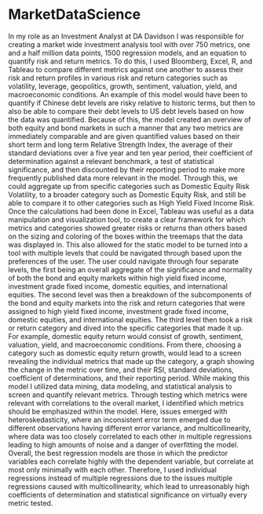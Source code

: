 # MarketDataScience

In my role as an Investment Analyst at DA Davidson I was responsible for creating a market wide investment analysis tool with over 750 metrics, one and a half million data points, 1500 regression models, and an equation to quantify risk and return metrics. To do this, I used Bloomberg, Excel, R, and Tableau to compare different metrics against one another to assess their risk and return profiles in various risk and return categories such as volatility, leverage, geopolitics, growth, sentiment, valuation, yield, and macroeconomic conditions. An example of this model would have been to quantify if Chinese debt levels are risky relative to historic terms, but then to also be able to compare their debt levels to US debt levels based on how the data was quantified. Because of this, the model created an overview of both equity and bond markets in such a manner that any two metrics are immediately comparable and are given quantified values based on their short term and long term Relative Strength Index, the average of their standard deviations over a five year and ten year period, their coefficient of determination against a relevant benchmark, a test of statistical significance, and then discounted by their reporting period to make more frequently published data more relevant in the model. Through this, we could aggregate up from specific categories such as Domestic Equity Risk Volatility, to a broader category such as Domestic Equity Risk, and still be able to compare it to other categories such as High Yield Fixed Income Risk. Once the calculations had been done in Excel, Tableau was useful as a data manipulation and visualization tool, to create a clear framework for which metrics and categories showed greater risks or returns than others based on the sizing and coloring of the boxes within the treemaps that the data was displayed in. This also allowed for the static model to be turned into a tool with multiple levels that could be navigated through based upon the preferences of the user. The user could navigate through four separate levels, the first being an overall aggregate of the significance and normality of both the bond and equity markets within high yield fixed income, investment grade fixed income, domestic equities, and international equities. The second level was then a breakdown of the subcomponents of the bond and equity markets into the risk and return categories that were assigned to high yield fixed income, investment grade fixed income, domestic equities, and international equities. The third level then took a risk or return category and dived into the specific categories that made it up. For example, domestic equity return would consist of growth, sentiment, valuation, yield, and macroeconomic conditions. From there, choosing a category such as domestic equity return growth, would lead to a screen revealing the individual metrics that made up the category, a graph showing the change in the metric over time, and their RSI, standard deviations, coefficient of determinations, and their reporting period. 
While making this model I utilized data mining, data modeling, and statistical analysis to screen and quantify relevant metrics. Through testing which metrics were relevant with correlations to the overall market, I identified which metrics should be emphasized within the model. Here, issues emerged with heteroskedasticity, where an inconsistent error term emerged due to different observations having different error variance, and multicollinearity, where data was too closely correlated to each other in multiple regressions leading to high amounts of noise and a danger of overfitting the model. Overall, the best regression models are those in which the predictor variables each correlate highly with the dependent variable, but correlate at most only minimally with each other. Therefore, I used individual regressions instead of multiple regressions due to the issues multiple regressions caused with multicollinearity, which lead to unreasonably high coefficients of determination and statistical significance on virtually every metric tested. 
